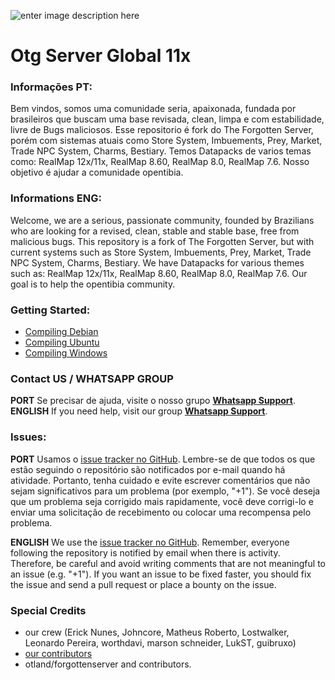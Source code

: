 
![enter image description here](https://i.postimg.cc/MTGqtx4h/otgserver-logo-arte.png)

# Otg Server Global 11x 

### Informações PT:
Bem vindos, somos uma comunidade seria, apaixonada, fundada por brasileiros que buscam uma base revisada, clean, limpa e com estabilidade, livre de Bugs maliciosos.
Esse repositorio é fork do The Forgotten Server, porém com sistemas atuais como Store System, Imbuements, Prey, Market, Trade NPC System, Charms, Bestiary.
Temos Datapacks de varios temas como: RealMap 12x/11x, RealMap 8.60, RealMap 8.0, RealMap 7.6.
Nosso objetivo é ajudar a comunidade opentibia.

### Informations ENG:
Welcome, we are a serious, passionate community, founded by Brazilians who are looking for a revised, clean, stable and stable base, free from malicious bugs.
This repository is a fork of The Forgotten Server, but with current systems such as Store System, Imbuements, Prey, Market, Trade NPC System, Charms, Bestiary.
We have Datapacks for various themes such as: RealMap 12x/11x, RealMap 8.60, RealMap 8.0, RealMap 7.6.
Our goal is to help the opentibia community.

### Getting Started:
* [Compiling Debian](https://github.com/otg-br/otg-server/wiki/Compiling-on-Debian-GNU-Linux)
*  [Compiling Ubuntu](https://github.com/otg-br/otg-server/wiki/Compiling-on-Ubuntu)
* [Compiling Windows](https://github.com/otg-br/otg-server/wiki/Compiling-on-Windows-(vcpkg))

### Contact US / WHATSAPP GROUP

**PORT**
Se precisar de ajuda, visite o nosso grupo [**Whatsapp Support**](https://chat.whatsapp.com/EWV3dVvS6nt1em7q23FGu7).
**ENGLISH**
If you need help, visit our group [**Whatsapp Support**](https://chat.whatsapp.com/EWV3dVvS6nt1em7q23FGu7).

### Issues:

**PORT**
Usamos o [issue tracker no GitHub](https://github.com/otg-br/global/issues). Lembre-se de que todos os que estão seguindo o repositório são notificados por e-mail quando há atividade. Portanto, tenha cuidado e evite escrever comentários que não sejam significativos para um problema (por exemplo, "+1"). Se você deseja que um problema seja corrigido mais rapidamente, você deve corrigi-lo e enviar uma solicitação de recebimento ou colocar uma recompensa pelo problema.

**ENGLISH**
We use the [issue tracker no GitHub](https://github.com/otg-br/global/issues). Remember, everyone following the repository is notified by email when there is activity. Therefore, be careful and avoid writing comments that are not meaningful to an issue (e.g. "+1"). If you want an issue to be fixed faster, you should fix the issue and send a pull request or place a bounty on the issue.

### Special Credits

-   our crew (Erick Nunes, Johncore, Matheus Roberto, Lostwalker, Leonardo Pereira, worthdavi, marson schneider, LukST, guibruxo)
-   [our contributors](https://github.com/otg-br/global/graphs/contributors)
-   otland/forgottenserver and contributors.
